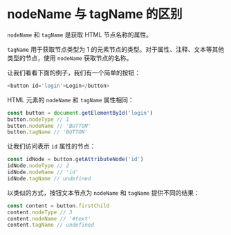 # nodeName 与 tagName 的区别

`nodeName` 和 `tagName` 是获取 HTML 节点名称的属性。

`tagName` 用于获取节点类型为 1 的元素节点的类型。对于属性、注释、文本等其他类型的节点，使用 `nodeName` 获取节点的名称。

让我们看看下面的例子，我们有一个简单的按钮：

```js
<button id='login'>Login</button>
```

HTML 元素的 `nodeName` 和 `tagName` 属性相同：

```js
const button = document.getElementById('login')
button.nodeType // 1
button.nodeName // 'BUTTON'
button.tagName // 'BUTTON'
```

让我们访问表示 `id` 属性的节点：

```js
const idNode = button.getAttributeNode('id')
idNode.nodeType // 2
idNode.nodeName // 'id'
idNode.tagName // undefined
```

以类似的方式，按钮文本节点为 `nodeName` 和 `tagName` 提供不同的结果：

```js
const content = button.firstChild
content.nodeType // 3
content.nodeName // '#text'
content.tagName // undefined
```
